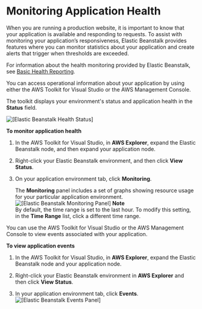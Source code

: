 # Monitoring Application Health<a name="create_deploy_NET.healthstatus"></a>

When you are running a production website, it is important to know that your application is available and responding to requests\. To assist with monitoring your application’s responsiveness, Elastic Beanstalk provides features where you can monitor statistics about your application and create alerts that trigger when thresholds are exceeded\.

For information about the health monitoring provided by Elastic Beanstalk, see [Basic Health Reporting](using-features.healthstatus.md)\.

You can access operational information about your application by using either the AWS Toolkit for Visual Studio or the AWS Management Console\.

The toolkit displays your environment's status and application health in the **Status** field\.

![\[Elastic Beanstalk Health Status\]](http://docs.aws.amazon.com/elasticbeanstalk/latest/dg/images/aeb-vs-env-status.png)

**To monitor application health**

1. In the AWS Toolkit for Visual Studio, in **AWS Explorer**, expand the Elastic Beanstalk node, and then expand your application node\. 

1. Right\-click your Elastic Beanstalk environment, and then click **View Status**\.

1. On your application environment tab, click **Monitoring**\.

   The **Monitoring** panel includes a set of graphs showing resource usage for your particular application environment\.  
![\[Elastic Beanstalk Monitoring Panel\]](http://docs.aws.amazon.com/elasticbeanstalk/latest/dg/images/aeb-vs-monitoring.png)
**Note**  
By default, the time range is set to the last hour\. To modify this setting, in the **Time Range** list, click a different time range\.

You can use the AWS Toolkit for Visual Studio or the AWS Management Console to view events associated with your application\.

**To view application events**

1. In the AWS Toolkit for Visual Studio, in **AWS Explorer**, expand the Elastic Beanstalk node and your application node\. 

1. Right\-click your Elastic Beanstalk environment in **AWS Explorer** and then click **View Status**\. 

1. In your application environment tab, click **Events**\.  
![\[Elastic Beanstalk Events Panel\]](http://docs.aws.amazon.com/elasticbeanstalk/latest/dg/images/aeb-vs-events.png)